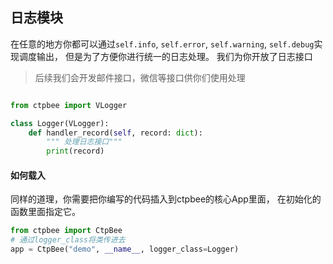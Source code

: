 ## 日志模块
在任意的地方你都可以通过`self.info`, `self.error`, `self.warning`, `self.debug`实现调度输出，
但是为了方便你进行统一的日志处理。 我们为你开放了日志接口

> 后续我们会开发邮件接口，微信等接口供你们使用处理


```python

from ctpbee import VLogger

class Logger(VLogger):
    def handler_record(self, record: dict):
        """ 处理日志接口"""
        print(record)
```

#### 如何载入

同样的道理，你需要把你编写的代码插入到ctpbee的核心App里面， 在初始化的函数里面指定它。

```python
from ctpbee import CtpBee
# 通过logger_class将类传进去
app = CtpBee("demo", __name__, logger_class=Logger)
```
